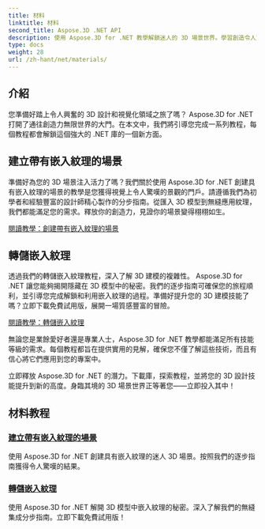 ```yaml
---
title: 材料
linktitle: 材料
second_title: Aspose.3D .NET API
description: 使用 Aspose.3D for .NET 教學解鎖迷人的 3D 場景世界。學習創造令人驚嘆的場景並輕鬆探索嵌入的紋理。
type: docs
weight: 28
url: /zh-hant/net/materials/
---
```

## 介紹

您準備好踏上令人興奮的 3D 設計和視覺化領域之旅了嗎？ Aspose.3D for .NET 打開了通往創造力無限世界的大門。在本文中，我們將引導您完成一系列教程，每個教程都會解鎖這個強大的 .NET 庫的一個新方面。

## 建立帶有嵌入紋理的場景

準備好為您的 3D 場景注入活力了嗎？我們關於使用 Aspose.3D for .NET 創建具有嵌入紋理的場景的教學是您獲得視覺上令人驚嘆的景觀的門戶。請遵循我們為初學者和經驗豐富的設計師精心製作的分步指南。從匯入 3D 模型到無縫應用紋理，我們都能滿足您的需求。釋放你的創造力，見證你的場景變得栩栩如生。

[閱讀教學：創建帶有嵌入紋理的場景](./create-scene-embedded-texture/)

## 轉儲嵌入紋理

透過我們的轉儲嵌入紋理教程，深入了解 3D 建模的複雜性。 Aspose.3D for .NET 讓您能夠揭開隱藏在 3D 模型中的秘密。我們的逐步指南可確保您的旅程順利，並引導您完成解鎖和利用嵌入紋理的過程。準備好提升您的 3D 建模技能了嗎？立即下載免費試用版，展開一場質感豐富的冒險。

[閱讀教學：轉儲嵌入紋理](./dump-embedded-textures/)

無論您是業餘愛好者還是專業人士，Aspose.3D for .NET 教學都能滿足所有技能等級的需求。每個教程都旨在提供實用的見解，確保您不僅了解這些技術，而且有信心將它們應用到您的專案中。

立即釋放 Aspose.3D for .NET 的潛力。下載庫，探索教程，並將您的 3D 設計技能提升到新的高度。身臨其境的 3D 場景世界正等著您——立即投入其中！
## 材料教程
### [建立帶有嵌入紋理的場景](./create-scene-embedded-texture/)
使用 Aspose.3D for .NET 創建具有嵌入紋理的迷人 3D 場景。按照我們的逐步指南獲得令人驚嘆的結果。
### [轉儲嵌入紋理](./dump-embedded-textures/)
使用 Aspose.3D for .NET 解開 3D 模型中嵌入紋理的秘密。深入了解我們的無縫集成分步指南。立即下載免費試用版！